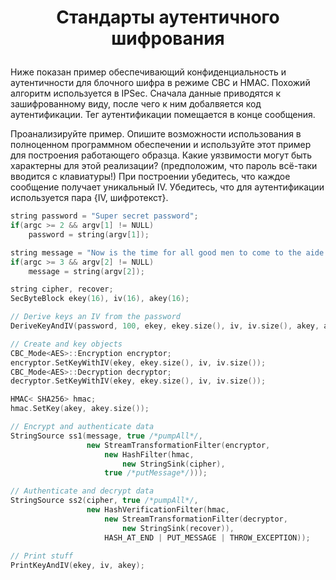 # <p align = "center">Стандарты аутентичного шифрования</p>

Ниже показан пример обеспечивающий конфиденциальность и аутентичности для блочного шифра в режиме CBC и HMAC. Похожий алгоритм используется в IPSec. Сначала данные приводятся к зашифрованному виду, после чего к ним добалвяется код аутентификации. Тег аутентификации помещается в конце сообщения.

Проанализируйте пример. Опишите возможности использования в полноценном программном обеспечении и используйте этот пример для построения работающего образца. Какие уязвимости могут быть характерны для этой реализации? (предположим, что пароль всё-таки вводится с клавиатуры!) При построении убедитесь, что каждое сообщение получает уникальный IV. Убедитесь, что для аутентификации используется пара {IV, шифротекст}.

```cpp
string password = "Super secret password";
if(argc >= 2 && argv[1] != NULL)
    password = string(argv[1]);

string message = "Now is the time for all good men to come to the aide of their country";
if(argc >= 3 && argv[2] != NULL)
    message = string(argv[2]);

string cipher, recover;
SecByteBlock ekey(16), iv(16), akey(16);

// Derive keys an IV from the password
DeriveKeyAndIV(password, 100, ekey, ekey.size(), iv, iv.size(), akey, akey.size());

// Create and key objects
CBC_Mode<AES>::Encryption encryptor;
encryptor.SetKeyWithIV(ekey, ekey.size(), iv, iv.size());
CBC_Mode<AES>::Decryption decryptor;
decryptor.SetKeyWithIV(ekey, ekey.size(), iv, iv.size());

HMAC< SHA256> hmac;
hmac.SetKey(akey, akey.size());

// Encrypt and authenticate data
StringSource ss1(message, true /*pumpAll*/,
                 new StreamTransformationFilter(encryptor,
                     new HashFilter(hmac,
                         new StringSink(cipher),
                     true /*putMessage*/)));

// Authenticate and decrypt data
StringSource ss2(cipher, true /*pumpAll*/,
                 new HashVerificationFilter(hmac,
                     new StreamTransformationFilter(decryptor,
                         new StringSink(recover)),
                     HASH_AT_END | PUT_MESSAGE | THROW_EXCEPTION));
    
// Print stuff
PrintKeyAndIV(ekey, iv, akey);
```


